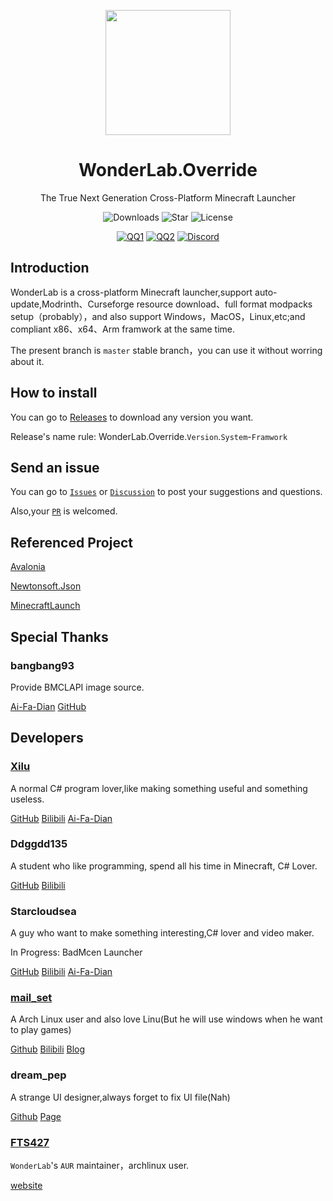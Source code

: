 <p align="center">
<img Height="200" Width="200" src="https://raw.githubusercontent.com/Blessing-Studio/WonderLab.Override/master/wonderlab/Assets/wonderlab.ico"/>
</p>

<div align="center">

# WonderLab.Override

The True Next Generation Cross-Platform Minecraft Launcher

![Downloads](https://img.shields.io/github/downloads/Blessing-Studio/WonderLab.Override/total?logo=github&label=%E4%B8%8B%E8%BD%BD%E9%87%8F&style=for-the-badge&color=44cc11)
![Star](https://img.shields.io/github/stars/Blessing-Studio/WonderLab.Override?logo=github&label=Star&style=for-the-badge)
![License](https://img.shields.io/github/license/Blessing-Studio/WonderLab.Override?logo=github&label=开源协议&style=for-the-badge&color=ff7a35)

[![QQ1](https://img.shields.io/badge/一群-722391932-81A1C1.svg?style=for-the-badge&logo=QQ&logoColor=white)](https://jq.qq.com/?_wv=1027&k=kU7khFu6)
[![QQ2](https://img.shields.io/badge/二群-789238146-81A1C1.svg?style=for-the-badge&logo=QQ&logoColor=white)](http://qm.qq.com/cgi-bin/qm/qr?_wv=1027&k=vxXeM940Sa8EPK0ddxDr7J-7RCxkConY&authKey=NlLAobL2hA0y5SqUgYwycJpnXsN%2F%2BGpCqqt2V%2BuiUgx%2B%2Fy8cFbvKk%2FnRg1Ezql9y&noverify=0&group_code=789238146)
[![Discord](https://img.shields.io/badge/Discord-4169E1?style=for-the-badge&logo=Discord&logoColor=white)](https://discord.gg/YQ62mn5d)

</div>

## Introduction

WonderLab is a cross-platform Minecraft launcher,support auto-update,Modrinth、Curseforge resource download、full format modpacks setup（probably），and also support Windows，MacOS，Linux,etc;and compliant x86、x64、Arm framwork at the same time.

The present branch is `master` stable branch，you can use it without worring about it.

## How to install

You can go to [Releases](https://github.com/Blessing-Studio/WonderLab.Override/releases) to download any version you want.

Release's name rule: WonderLab.Override.`Version`.`System`-`Framwork`

## Send an issue

You can go to [`Issues`](https://github.com/Blessing-Studio/WonderLab.Override/issues) or [`Discussion`](https://github.com/Blessing-Studio/WonderLab.Override/discussions) to post your suggestions and questions.

Also,your [`PR`](https://github.com/Blessing-Studio/WonderLab.Override/pulls) is welcomed.

## Referenced Project

[Avalonia](https://github.com/AvaloniaUI/Avalonia)

[Newtonsoft.Json](https://github.com/JamesNK/Newtonsoft.Json)

[MinecraftLaunch](https://github.com/Blessing-Studio/MinecraftLaunch)

## Special Thanks

### bangbang93

Provide BMCLAPI image source.

[Ai-Fa-Dian](https://afdian.net/a/bangbang93)
[GitHub](https://github.com/bangbang93)

## Developers

### [Xilu](https://baka_hs.gitee.io/xilu-baka/)

A normal C# program lover,like making something useful and something useless.

[GitHub](https://github.com/YangSpring114)
[Bilibili](https://space.bilibili.com/1098028524)
[Ai-Fa-Dian](https://afdian.net/a/WonderLab)

### Ddggdd135

A student who like programming, spend all his time in Minecraft, C# Lover.

[GitHub](https://github.com/JWJUN233233)
[Bilibili](https://space.bilibili.com/1049351987)

### Starcloudsea

A guy who want to make something interesting,C# lover and video maker.

In Progress: BadMcen Launcher

[GitHub](https://github.com/Starcloudsea)
[Bilibili](https://space.bilibili.com/2123349162?spm_id_from=333.1007.0.0)
[Ai-Fa-Dian](https://afdian.net/a/Starcloudsea)

### [mail_set](https://blogs.mailset.top)

A Arch Linux user and also love Linu(But he will use windows when he want to play games)

[Github](https://github.com/mailset)
[Bilibili](https://space.bilibili.com/435654748)
[Blog](https://blogs.mailset.top)

### dream_pep

A strange UI designer,always forget to fix UI file(Nah)

[Github](https://github.com/dream0090)
[Page](https://serverhub.cc)

### [FTS427](https://github.com/FTS427)

`WonderLab`'s `AUR` maintainer，archlinux user.

[website](https://www.fts427.top/)

